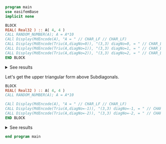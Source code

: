 ```fortran
program main
use easifemBase
implicit none

BLOCK
REAL( Real32 ) :: A( 4, 4 )
CALL RANDOM_NUMBER(A); A = A*10
CALl Display(MdEncode(A), "A = " // CHAR_LF // CHAR_LF)
CALL Display(MdEncode(Triu(A,diagNo=0)), "(3,3) diagNo=0, = " // CHAR_LF // CHAR_LF )
CALL Display(MdEncode(Triu(A,diagNo=1)), "(3,3) diagNo=1, = " // CHAR_LF  // CHAR_LF)
CALL Display(MdEncode(Triu(A,diagNo=2)), "(3,3) diagNo=2, = " // CHAR_LF // CHAR_LF )
END BLOCK
```

<details>
<summary>See results</summary>
<div>

A =

|        |        |        |        |
|--------|--------|--------|--------|
| 7.4672 | 7.2656 | 2.6319 | 7.4388 |
| 3.3308 | 4.4818 | 8.0987 | 7.1544 |
| 5.7006 | 8.3514 | 2.9005 | 6.3054 |
| 2.1553 | 7.2467 | 4.8848 | 6.7111 |

(3,3) diagNo=0, =

|        |        |        |        |
|--------|--------|--------|--------|
| 7.4672 | 7.2656 | 2.6319 | 7.4388 |
| 0      | 4.4818 | 8.0987 | 7.1544 |
| 0      | 0      | 2.9005 | 6.3054 |
| 0      | 0      | 0      | 6.7111 |

(3,3) diagNo=1, =

|   |        |        |        |
|---|--------|--------|--------|
| 0 | 7.2656 | 2.6319 | 7.4388 |
| 0 | 0      | 8.0987 | 7.1544 |
| 0 | 0      | 0      | 6.3054 |
| 0 | 0      | 0      | 0      |

(3,3) diagNo=2, =

|   |   |        |        |
|---|---|--------|--------|
| 0 | 0 | 2.6319 | 7.4388 |
| 0 | 0 | 0      | 7.1544 |
| 0 | 0 | 0      | 0      |
| 0 | 0 | 0      | 0      |

</div>
</details>

Let's get the upper triangular form above Subdiagonals.

```fortran
BLOCK
REAL( Real32 ) :: A( 4, 4 )
CALL RANDOM_NUMBER(A); A = A*10

CALl Display(MdEncode(A), "A = " // CHAR_LF // CHAR_LF)
CALL Display(MdEncode(Triu(A,diagNo=-1)), "(3,3) diagNo=-1, = " // CHAR_LF  // CHAR_LF)
CALL Display(MdEncode(Triu(A,diagNo=-2)), "(3,3) diagNo=-2, = " // CHAR_LF // CHAR_LF )
END BLOCK
```

<details>
<summary>See results</summary>
<div>

(3,3) diagNo=-1, =

|        |        |        |        |
|--------|--------|--------|--------|
| 3.5096 | 8.8744 | 1.7549 | 1.5576 |
| 8.661  | 7.3655 | 2.6134 | 9.767  |
| 0      | 9.788  | 1.4703 | 3.3602 |
| 0      | 0      | 8.0666 | 1.1451 |

(3,3) diagNo=-2, =

|        |        |        |        |
|--------|--------|--------|--------|
| 3.5096 | 8.8744 | 1.7549 | 1.5576 |
| 8.661  | 7.3655 | 2.6134 | 9.767  |
| 6.0823 | 9.788  | 1.4703 | 3.3602 |
| 0      | 4.1367 | 8.0666 | 1.1451 |

</div>
</details>

```fortran
end program main
```
